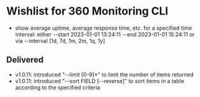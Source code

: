 # Wishlist for 360 Monitoring CLI

* show average uptime, average response time, etc. for a specified time interval: either --start 2023-01-01 13:24:11 --end 2023-01-01 15:24:11 or via --interval [1d, 7d, 1m, 2m, 1q, 1y]

## Delivered

* v1.0.11: introduced "--limit [0-9]*" to limit the number of items returned
* v1.0.11: introduced "--sort FIELD [--reverse]" to sort items in a table according to the specified criteria
